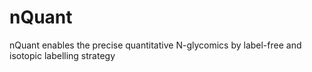 # nQuant
nQuant enables the precise quantitative N-glycomics by label-free and isotopic labelling strategy
